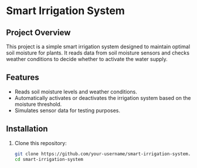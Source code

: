 # Smart Irrigation System

## Project Overview
This project is a simple smart irrigation system designed to maintain optimal soil moisture for plants. It reads data from soil moisture sensors and checks weather conditions to decide whether to activate the water supply.

## Features
- Reads soil moisture levels and weather conditions.
- Automatically activates or deactivates the irrigation system based on the moisture threshold.
- Simulates sensor data for testing purposes.

## Installation
1. Clone this repository:
   ```bash
   git clone https://github.com/your-username/smart-irrigation-system.git
   cd smart-irrigation-system
